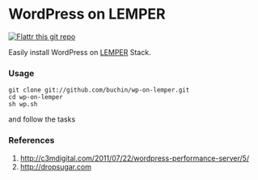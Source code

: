 WordPress on LEMPER
===================

[![Flattr this git repo](http://api.flattr.com/button/flattr-badge-large.png)](https://flattr.com/submit/auto?user_id=buchin&url=https://github.com/buchin/wp-on-lemper&title=wp-on-lemper&language=en_GB&tags=github&category=software) 

Easily install WordPress on [LEMPER](http://github.com/buchin/lemper "Linux, Nginx, MySQL, PHP, InstallER") Stack.


### Usage

    git clone git://github.com/buchin/wp-on-lemper.git
	cd wp-on-lemper
    sh wp.sh

and follow the tasks

### References
1. http://c3mdigital.com/2011/07/22/wordpress-performance-server/5/
1. http://dropsugar.com

